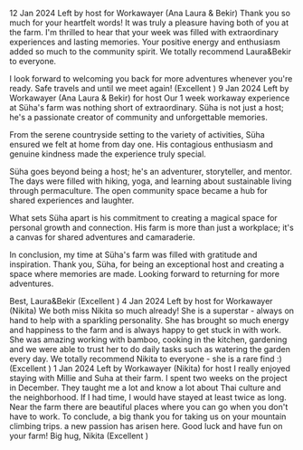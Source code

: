 12 Jan 2024
Left by host for Workawayer (Ana Laura & Bekir)
Thank you so much for your heartfelt words! It was truly a pleasure having both of you at the farm. I'm thrilled to hear that your week was filled with extraordinary experiences and lasting memories. Your positive energy and enthusiasm added so much to the community spirit. We totally recommend Laura&Bekir to everyone.

I look forward to welcoming you back for more adventures whenever you're ready. Safe travels and until we meet again!
(Excellent )
9 Jan 2024
Left by Workawayer (Ana Laura & Bekir) for host
Our 1 week workaway experience at Süha's farm was nothing short of extraordinary. Süha is not just a host; he's a passionate creator of community and unforgettable memories.

From the serene countryside setting to the variety of activities, Süha ensured we felt at home from day one. His contagious enthusiasm and genuine kindness made the experience truly special.

Süha goes beyond being a host; he's an adventurer, storyteller, and mentor. The days were filled with hiking, yoga, and learning about sustainable living through permaculture. The open community space became a hub for shared experiences and laughter.

What sets Süha apart is his commitment to creating a magical space for personal growth and connection. His farm is more than just a workplace; it's a canvas for shared adventures and camaraderie.

In conclusion, my time at Süha's farm was filled with gratitude and inspiration. Thank you, Süha, for being an exceptional host and creating a space where memories are made. Looking forward to returning for more adventures.

Best,
Laura&Bekir
(Excellent )
4 Jan 2024
Left by host for Workawayer (Nikita)
We both miss Nikita so much already! She is a superstar - always on hand to help with a sparkling personality. She has brought so much energy and happiness to the farm and is always happy to get stuck in with work. She was amazing working with bamboo, cooking in the kitchen, gardening and we were able to trust her to do daily tasks such as watering the garden every day. We totally recommend Nikita to everyone - she is a rare find :)
(Excellent )
1 Jan 2024
Left by Workawayer (Nikita) for host
I really enjoyed staying with Millie and Suha at their farm. I spent two weeks on the project in December. They taught me a lot and know a lot about Thai culture and the neighborhood. If I had time, I would have stayed at least twice as long. Near the farm there are beautiful places where you can go when you don't have to work. To conclude, a big thank you for taking us on your mountain climbing trips. a new passion has arisen here. Good luck and have fun on your farm! Big hug, Nikita
(Excellent )

